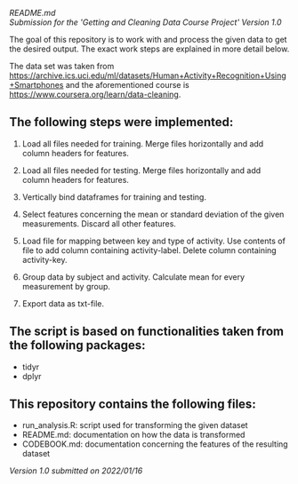 *README.md* <br>
*Submission for the 'Getting and Cleaning Data Course Project'*
*Version 1.0*


The goal of this repository is to work with and process the given data to get the desired output. The exact work steps are explained in more detail below.

The data set was taken from https://archive.ics.uci.edu/ml/datasets/Human+Activity+Recognition+Using+Smartphones and the aforementioned course is https://www.coursera.org/learn/data-cleaning.

## The following steps were implemented:

1. Load all files needed for training. Merge files horizontally and add column headers for features.

2. Load all files needed for testing. Merge files horizontally and add column headers for features.

3. Vertically bind dataframes for training and testing.

4. Select features concerning the mean or standard deviation of the given measurements. Discard all other features.

5. Load file for mapping between key and type of activity. Use contents of file to add column containing activity-label. Delete column containing activity-key. 

6. Group data by subject and activity. Calculate mean for every measurement by group.

7. Export data as txt-file.

## The script is based on functionalities taken from the following packages:

- tidyr
- dplyr

## This repository contains the following files:

- run_analysis.R: script used for transforming the given dataset
- README.md: documentation on how the data is transformed
- CODEBOOK.md: documentation concerning the features of the resulting dataset

*Version 1.0 submitted on 2022/01/16*
